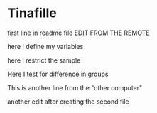 # Tinafille

first line in readme file EDIT FROM THE REMOTE

here I define my variables

here I restrict the sample

Here I test for difference in groups

This is another line from the "other computer"

another edit after creating the second file

